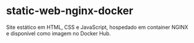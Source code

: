 # static-web-nginx-docker
Site estático em HTML, CSS e JavaScript, hospedado em container NGINX e disponível como imagem no Docker Hub.
